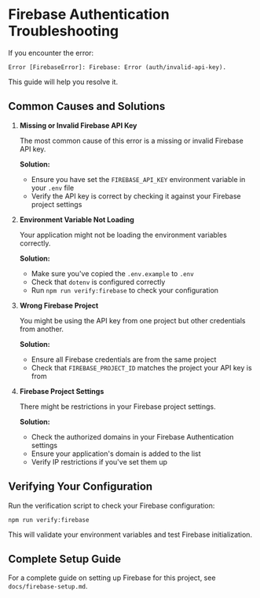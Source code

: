 # Firebase Authentication Troubleshooting

If you encounter the error:

```
Error [FirebaseError]: Firebase: Error (auth/invalid-api-key).
```

This guide will help you resolve it.

## Common Causes and Solutions

1. **Missing or Invalid Firebase API Key**

   The most common cause of this error is a missing or invalid Firebase API key.

   **Solution:**
   - Ensure you have set the `FIREBASE_API_KEY` environment variable in your `.env` file
   - Verify the API key is correct by checking it against your Firebase project settings

2. **Environment Variable Not Loading**

   Your application might not be loading the environment variables correctly.

   **Solution:**
   - Make sure you've copied the `.env.example` to `.env`
   - Check that `dotenv` is configured correctly
   - Run `npm run verify:firebase` to check your configuration

3. **Wrong Firebase Project**

   You might be using the API key from one project but other credentials from another.

   **Solution:**
   - Ensure all Firebase credentials are from the same project
   - Check that `FIREBASE_PROJECT_ID` matches the project your API key is from

4. **Firebase Project Settings**

   There might be restrictions in your Firebase project settings.

   **Solution:**
   - Check the authorized domains in your Firebase Authentication settings
   - Ensure your application's domain is added to the list
   - Verify IP restrictions if you've set them up

## Verifying Your Configuration

Run the verification script to check your Firebase configuration:

```
npm run verify:firebase
```

This will validate your environment variables and test Firebase initialization.

## Complete Setup Guide

For a complete guide on setting up Firebase for this project, see `docs/firebase-setup.md`.
